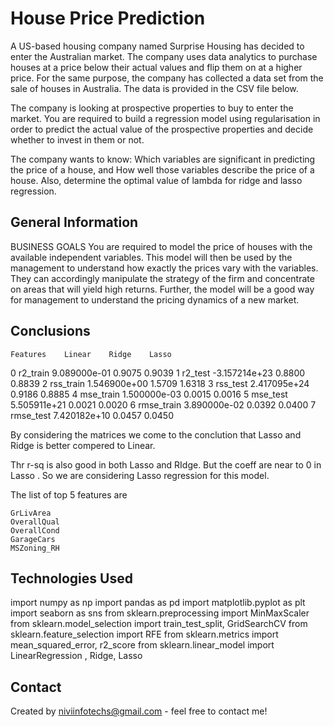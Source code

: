 # House Price Prediction

A US-based housing company named Surprise Housing has decided to enter the Australian market. The company uses data analytics to purchase houses at a price below their actual values and flip them on at a higher price. For the same purpose, the company has collected a data set from the sale of houses in Australia. The data is provided in the CSV file below.

The company is looking at prospective properties to buy to enter the market. You are required to build a regression model using regularisation in order to predict the actual value of the prospective properties and decide whether to invest in them or not.

The company wants to know:
Which variables are significant in predicting the price of a house, and
How well those variables describe the price of a house.
Also, determine the optimal value of lambda for ridge and lasso regression.




## General Information
BUSINESS GOALS
You are required to model the price of houses with the available independent variables. This model will then be used by the management to understand how exactly the prices vary with the variables. They can accordingly manipulate the strategy of the firm and concentrate on areas that will yield high returns. Further, the model will be a good way for management to understand the pricing dynamics of a new market.

## Conclusions
    Features    Linear    Ridge    Lasso
0    r2_train    9.089000e-01    0.9075    0.9039
1    r2_test    -3.157214e+23    0.8800    0.8839
2    rss_train    1.546900e+00    1.5709    1.6318
3    rss_test    2.417095e+24    0.9186    0.8885
4    mse_train    1.500000e-03    0.0015    0.0016
5    mse_test    5.505911e+21    0.0021    0.0020
6    rmse_train    3.890000e-02    0.0392    0.0400
7    rmse_test    7.420182e+10    0.0457    0.0450

By considering the matrices we come to the conclution that Lasso and Ridge is better compered to Linear.

Thr r-sq is also good in both Lasso and RIdge. But the coeff are near to 0 in Lasso . So we are considering Lasso regression for this model.


The list of top 5 features are

    GrLivArea    
    OverallQual    
    OverallCond    
    GarageCars    
    MSZoning_RH




## Technologies Used
import numpy as np
import pandas as pd
import matplotlib.pyplot as plt
import seaborn as sns
from sklearn.preprocessing import MinMaxScaler
from sklearn.model_selection import train_test_split, GridSearchCV
from sklearn.feature_selection import RFE
from sklearn.metrics import mean_squared_error, r2_score
from sklearn.linear_model import LinearRegression , Ridge, Lasso






## Contact
Created by niviinfotechs@gmail.com - feel free to contact me!

